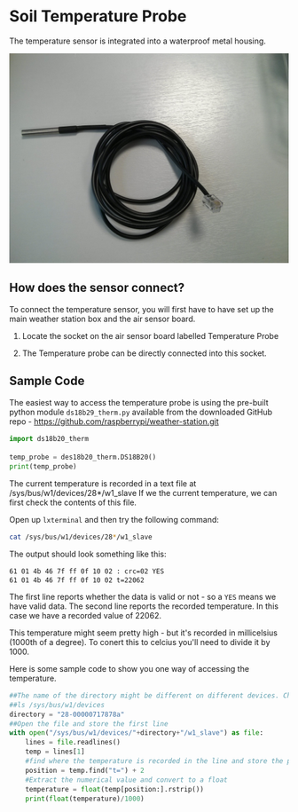 # Soil Temperature Probe

The temperature sensor is integrated into a waterproof metal housing.

![Temperature probe](images/temperature.jpg)

## How does the sensor connect?

To connect the temperature sensor, you will first have to have set up the main weather station box and the air sensor board.

1. Locate the socket on the air sensor board labelled Temperature Probe

2. The Temperature probe can be directly connected into this socket.


## Sample Code

The easiest way to access the temperature probe is using the pre-built python module `ds18b29_therm.py` available from the downloaded GitHub repo - https://github.com/raspberrypi/weather-station.git

```python
import ds18b20_therm

temp_probe = des18b20_therm.DS18B20()
print(temp_probe)
```

The current temperature is recorded in a text file at /sys/bus/w1/devices/28*/w1_slave
If we the current temperature, we can first check the contents of this file.

Open up `lxterminal` and then try the following command:

```bash
cat /sys/bus/w1/devices/28*/w1_slave
```

The output should look something like this:
```
61 01 4b 46 7f ff 0f 10 02 : crc=02 YES
61 01 4b 46 7f ff 0f 10 02 t=22062
```

The first line reports whether the data is valid or not - so a `YES` means we have valid data.
The second line reports the recorded temperature. In this case we have a recorded value of 22062.

This temperature might seem pretty high - but it's recorded in millicelsius (1000th of a degree). To conert this to celcius you'll need to divide it by 1000.

Here is some sample code to show you one way of accessing the temperature.

```python
##The name of the directory might be different on different devices. Check the name by using:
##ls /sys/bus/w1/devices
directory = "28-00000717878a"
##Open the file and store the first line
with open("/sys/bus/w1/devices/"+directory+"/w1_slave") as file:
    lines = file.readlines()
    temp = lines[1]
	#find where the temperature is recorded in the line and store the position
    position = temp.find("t=") + 2
	#Extract the numerical value and convert to a float
    temperature = float(temp[position:].rstrip())
	print(float(temperature)/1000)
```
	
